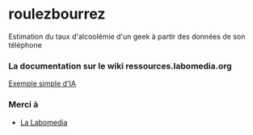 # roulezbourrez

Estimation du taux d'alcoolémie d'un geek à partir des données de son téléphone




### La documentation sur le wiki ressources.labomedia.org

[Exemple simple d'IA](https://ressources.labomedia.org/roulez_bourrez)


### Merci à

* [La Labomedia](https://labomedia.org)
